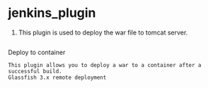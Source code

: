 # jenkins_plugin

1. This plugin is used to deploy the war file to tomcat server.

	```
Deploy to container
```
This plugin allows you to deploy a war to a container after a successful build.
Glassfish 3.x remote deployment
